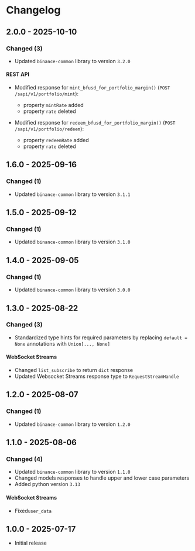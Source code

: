 # Changelog

## 2.0.0 - 2025-10-10

### Changed (3)

- Updated `binance-common` library to version `3.2.0`

#### REST API

- Modified response for `mint_bfusd_for_portfolio_margin()` (`POST /sapi/v1/portfolio/mint`):
  - property `mintRate` added
  - property `rate` deleted

- Modified response for `redeem_bfusd_for_portfolio_margin()` (`POST /sapi/v1/portfolio/redeem`):
  - property `redeemRate` added
  - property `rate` deleted

## 1.6.0 - 2025-09-16

### Changed (1)

- Updated `binance-common` library to version `3.1.1`

## 1.5.0 - 2025-09-12

### Changed (1)

- Updated `binance-common` library to version `3.1.0`

## 1.4.0 - 2025-09-05

### Changed (1)

- Updated `binance-common` library to version `3.0.0`

## 1.3.0 - 2025-08-22

### Changed (3)

- Standardized type hints for required parameters by replacing `default = None` annotations with `Union[..., None]`

#### WebSocket Streams

- Changed `list_subscribe` to return `dict` response
- Updated Websocket Streams response type to `RequestStreamHandle`

## 1.2.0 - 2025-08-07

### Changed (1)

- Updated `binance-common` library to version `1.2.0`

## 1.1.0 - 2025-08-06

### Changed (4)

- Updated `binance-common` library to version `1.1.0`
- Changed models responses to handle upper and lower case parameters
- Added python version `3.13`

#### WebSocket Streams

- Fixed`user_data`

## 1.0.0 - 2025-07-17

- Initial release
